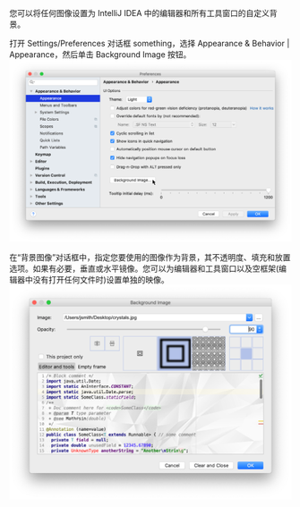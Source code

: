 您可以将任何图像设置为 IntelliJ IDEA 中的编辑器和所有工具窗口的自定义背景。

打开 Settings/Preferences 对话框 something，选择 Appearance & Behavior | Appearance，然后单击 Background Image 按钮。![background_image_prefs.png](./images/background-setting-idea/1fb612745213c8fd9c09b79a56a2f4dc.png)

在“背景图像”对话框中，指定您要使用的图像作为背景，其不透明度、填充和放置选项。如果有必要，垂直或水平镜像。您可以为编辑器和工具窗口以及空框架(编辑器中没有打开任何文件时)设置单独的映像。<br />![background_image.png](./images/background-setting-idea/16d9d90248d28f0981537a6394f50c9a.png)